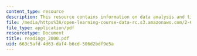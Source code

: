 ```yaml
---
content_type: resource
description: This resource contains information on data analysis and time series.
file: /media/https%3A/open-learning-course-data-rc.s3.amazonaws.com/2-693-principles-of-oceanographic-instrument-systems-sensors-and-measurements-13-998-spring-2004/663c5afd4d63daf4b6cd506d2bdf9e5a_readings_2000.pdf
file_type: application/pdf
resourcetype: Document
title: readings_2000.pdf
uid: 663c5afd-4d63-daf4-b6cd-506d2bdf9e5a
---
```

